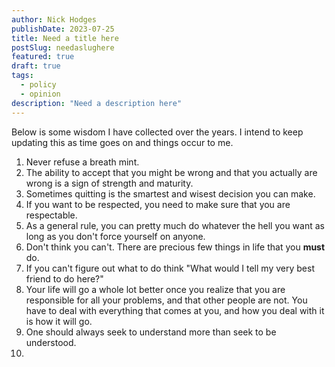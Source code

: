 ```yaml
---
author: Nick Hodges
publishDate: 2023-07-25
title: Need a title here
postSlug: needaslughere
featured: true
draft: true
tags:
  - policy
  - opinion
description: "Need a description here"
---
```


Below is some wisdom I have collected over the years. I intend to keep updating this as time goes on and things occur to me.

1. Never refuse a breath mint.
2. The ability to accept that you might be wrong and that you actually are wrong is a sign of strength and maturity.
3. Sometimes quitting is the smartest and wisest decision you can make.
4. If you want to be respected, you need to make sure that you are respectable.
5. As a general rule, you can pretty much do whatever the hell you want as long as you don't force yourself on anyone.
6. Don't think you can't. There are precious few things in life that you **must** do.
7. If you can't figure out what to do think "What would I tell my very best friend to do here?"
8. Your life will go a whole lot better once you realize that you are responsible for all your problems, and that other people are not. You have to deal with everything that comes at you, and how you deal with it is how it will go.
9. One should always seek to understand more than seek to be understood.
10.
